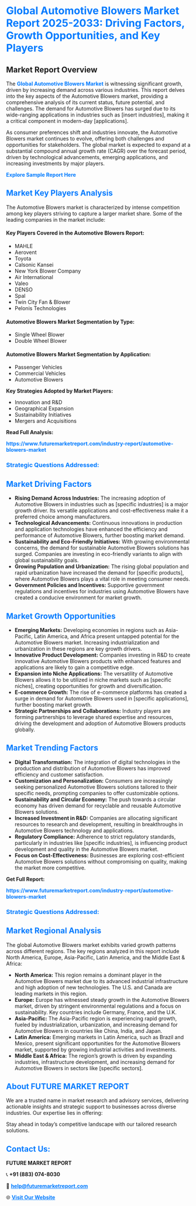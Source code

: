<h1 style="color: #007BFF;">Global Automotive Blowers Market Report 2025-2033: Driving Factors, Growth Opportunities, and Key Players</h1>

<section id="overview">
<h2>Market Report Overview</h2>
<p>The <a href="https://www.futuremarketreport.com/industry-report/automotive-blowers-market" style="color: #007BFF; text-decoration: none;"><strong>Global Automotive Blowers Market</strong></a> is witnessing significant growth, driven by increasing demand across various industries. This report delves into the key aspects of the Automotive Blowers market, providing a comprehensive analysis of its current status, future potential, and challenges. The demand for Automotive Blowers has surged due to its wide-ranging applications in industries such as [insert industries], making it a critical component in modern-day [applications].</p>
<p>As consumer preferences shift and industries innovate, the Automotive Blowers market continues to evolve, offering both challenges and opportunities for stakeholders. The global market is expected to expand at a substantial compound annual growth rate (CAGR) over the forecast period, driven by technological advancements, emerging applications, and increasing investments by major players.</p>
</section>

<section id="overview">
<p><a href="https://www.futuremarketreport.com/request-sample/reportId=126686" style="color: #007BFF; text-decoration: none;"><strong>Explore Sample Report Here</strong></a></p>
</section>

<section id="key-players">
<h2 style="color: #007BFF;">Market Key Players Analysis</h2>
<p>The Automotive Blowers market is characterized by intense competition among key players striving to capture a larger market share. Some of the leading companies in the market include:</p>
<h4>Key Players Covered in the Automotive Blowers Report:</h4>
<ul><li>MAHLE</li><li>Aerovent</li><li>Toyota</li><li>Calsonic Kansei</li><li>New York Blower Company</li><li>Air International</li><li>Valeo</li><li>DENSO</li><li>Spal</li><li>Twin City Fan &amp; Blower</li><li>Pelonis Technologies</li></ul>
<h4>Automotive Blowers Market Segmentation by Type:</h4>
<ul><li>Single Wheel Blower</li><li>Double Wheel Blower</li></ul>

<h4>Automotive Blowers Market Segmentation by Application:</h4>
<ul><li>Passenger Vehicles</li><li>Commercial Vehicles</li><li>Automotive Blowers</li></ul>
<p><strong>Key Strategies Adopted by Market Players:</strong></p>
<ul>
<li>Innovation and R&D</li>
<li>Geographical Expansion</li>
<li>Sustainability Initiatives</li>
<li>Mergers and Acquisitions</li>
</ul>
</section>

<section>
<p><strong>Read Full Analysis: </strong></p><a href="https://www.futuremarketreport.com/industry-report/automotive-blowers-market" style="color: #007BFF; text-decoration: none;"><strong>https://www.futuremarketreport.com/industry-report/automotive-blowers-market</strong></a>
<h3 style="color: #007BFF;">Strategic Questions Addressed:</h3>
</section>

<section id="driving-factors">
<h2 style="color: #007BFF;">Market Driving Factors</h2>
<ul>
<li><strong>Rising Demand Across Industries:</strong> The increasing adoption of Automotive Blowers in industries such as [specific industries] is a major growth driver. Its versatile applications and cost-effectiveness make it a preferred choice among manufacturers.</li>
<li><strong>Technological Advancements:</strong> Continuous innovations in production and application technologies have enhanced the efficiency and performance of Automotive Blowers, further boosting market demand.</li>
<li><strong>Sustainability and Eco-Friendly Initiatives:</strong> With growing environmental concerns, the demand for sustainable Automotive Blowers solutions has surged. Companies are investing in eco-friendly variants to align with global sustainability goals.</li>
<li><strong>Growing Population and Urbanization:</strong> The rising global population and rapid urbanization have increased the demand for [specific products], where Automotive Blowers plays a vital role in meeting consumer needs.</li>
<li><strong>Government Policies and Incentives:</strong> Supportive government regulations and incentives for industries using Automotive Blowers have created a conducive environment for market growth.</li>
</ul>
</section>

<section id="growth-opportunities">
<h2 style="color: #007BFF;">Market Growth Opportunities</h2>
<ul>
<li><strong>Emerging Markets:</strong> Developing economies in regions such as Asia-Pacific, Latin America, and Africa present untapped potential for the Automotive Blowers market. Increasing industrialization and urbanization in these regions are key growth drivers.</li>
<li><strong>Innovative Product Development:</strong> Companies investing in R&D to create innovative Automotive Blowers products with enhanced features and applications are likely to gain a competitive edge.</li>
<li><strong>Expansion into Niche Applications:</strong> The versatility of Automotive Blowers allows it to be utilized in niche markets such as [specific niches], creating opportunities for growth and diversification.</li>
<li><strong>E-commerce Growth:</strong> The rise of e-commerce platforms has created a surge in demand for Automotive Blowers used in [specific applications], further boosting market growth.</li>
<li><strong>Strategic Partnerships and Collaborations:</strong> Industry players are forming partnerships to leverage shared expertise and resources, driving the development and adoption of Automotive Blowers products globally.</li>
</ul>
</section>

<section id="trending-factors">
<h2 style="color: #007BFF;">Market Trending Factors</h2>
<ul>
<li><strong>Digital Transformation:</strong> The integration of digital technologies in the production and distribution of Automotive Blowers has improved efficiency and customer satisfaction.</li>
<li><strong>Customization and Personalization:</strong> Consumers are increasingly seeking personalized Automotive Blowers solutions tailored to their specific needs, prompting companies to offer customizable options.</li>
<li><strong>Sustainability and Circular Economy:</strong> The push towards a circular economy has driven demand for recyclable and reusable Automotive Blowers solutions.</li>
<li><strong>Increased Investment in R&D:</strong> Companies are allocating significant resources to research and development, resulting in breakthroughs in Automotive Blowers technology and applications.</li>
<li><strong>Regulatory Compliance:</strong> Adherence to strict regulatory standards, particularly in industries like [specific industries], is influencing product development and quality in the Automotive Blowers market.</li>
<li><strong>Focus on Cost-Effectiveness:</strong> Businesses are exploring cost-efficient Automotive Blowers solutions without compromising on quality, making the market more competitive.</li>
</ul>
</section>

<section>
<p><strong>Get Full Report: </strong></p><a href="https://www.futuremarketreport.com/industry-report/automotive-blowers-market" style="color: #007BFF; text-decoration: none;"><strong>https://www.futuremarketreport.com/industry-report/automotive-blowers-market</strong></a>
<h3 style="color: #007BFF;">Strategic Questions Addressed:</h3>
</section>


<section id="regional-analysis">
<h2 style="color: #007BFF;">Market Regional Analysis</h2>
<p>The global Automotive Blowers market exhibits varied growth patterns across different regions. The key regions analyzed in this report include North America, Europe, Asia-Pacific, Latin America, and the Middle East & Africa:</p>
<ul>
<li><strong>North America:</strong> This region remains a dominant player in the Automotive Blowers market due to its advanced industrial infrastructure and high adoption of new technologies. The U.S. and Canada are leading markets in this region.</li>
<li><strong>Europe:</strong> Europe has witnessed steady growth in the Automotive Blowers market, driven by stringent environmental regulations and a focus on sustainability. Key countries include Germany, France, and the U.K.</li>
<li><strong>Asia-Pacific:</strong> The Asia-Pacific region is experiencing rapid growth, fueled by industrialization, urbanization, and increasing demand for Automotive Blowers in countries like China, India, and Japan.</li>
<li><strong>Latin America:</strong> Emerging markets in Latin America, such as Brazil and Mexico, present significant opportunities for the Automotive Blowers market, supported by growing industrial activities and investments.</li>
<li><strong>Middle East & Africa:</strong> The region’s growth is driven by expanding industries, infrastructure development, and increasing demand for Automotive Blowers in sectors like [specific sectors].</li>
</ul>
</section>

<footer>
<h2 style="color: #007BFF;">About FUTURE MARKET REPORT</h2>
<p>We are a trusted name in market research and advisory services, delivering actionable insights and strategic support to businesses across diverse industries. Our expertise lies in offering:</p>

<p>Stay ahead in today’s competitive landscape with our tailored research solutions.</p>

<h2 style="color: #007BFF;">Contact Us:</h2>
<p><strong>FUTURE MARKET REPORT</strong></p>
<p>📞 <strong>+91 (883) 074-8030</strong></p>
<p>📧 <strong><a href="mailto:help@futuremarketreport.com" style="color: #007BFF;">help@futuremarketreport.com</a></strong></p>
<p>🌐 <strong><a href="https://www.futuremarketreport.com/" style="color: #007BFF;">Visit Our Website</a></strong></p>
</footer>